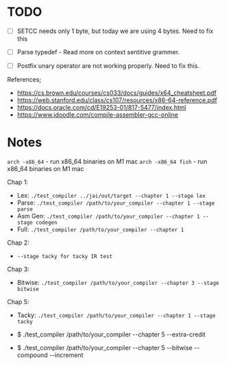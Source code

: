 # TODO
- [ ] SETCC needs only 1 byte, but today we are using 4 bytes. Need to fix this
- [ ] Parse typedef - Read more on context sentitive grammer.
- [ ] Postfix unary operator are not working properly. Need to fix this.


References;
- https://cs.brown.edu/courses/cs033/docs/guides/x64_cheatsheet.pdf
- https://web.stanford.edu/class/cs107/resources/x86-64-reference.pdf
- https://docs.oracle.com/cd/E19253-01/817-5477/index.html
- https://www.jdoodle.com/compile-assembler-gcc-online

# Notes
`arch -x86_64` - run x86_64 binaries on M1 mac
`arch -x86_64 fish` - run x86_64 binaries on M1 mac

Chap 1:
- Lex: `./test_compiler ../jai/out/target --chapter 1 --stage lex`
- Parse: `./test_compiler /path/to/your_compiler --chapter 1 --stage parse`
- Asm Gen: `./test_compiler /path/to/your_compiler --chapter 1 --stage codegen`
- Full: `./test_compiler /path/to/your_compiler --chapter 1`

Chap 2:
- `--stage tacky for tacky IR test`

Chap 3:
- Bitwise: `./test_compiler /path/to/your_compiler --chapter 3 --stage bitwise`

Chap 5:
- Tacky: `./test_compiler /path/to/your_compiler --chapter 1 --stage tacky`

- $ ./test_compiler /path/to/your_compiler --chapter 5 --extra-credit
- $ ./test_compiler /path/to/your_compiler --chapter 5 --bitwise --compound --increment



